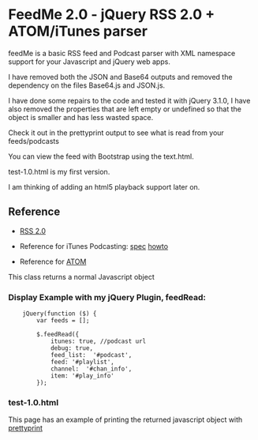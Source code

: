 
# FeedMe 2.0 - jQuery RSS 2.0 + ATOM/iTunes parser

feedMe is a basic RSS feed and Podcast parser with XML namespace support for your Javascript and jQuery web apps.

I have removed both the JSON and Base64 outputs and removed the dependency on the files Base64.js and JSON.js.

I have done some repairs to the code and tested it with jQuery 3.1.0, I have also removed the properties that are left empty or undefined so that the object is smaller and has less wasted space.

Check it out in the prettyprint output to see what is read from your feeds/podcasts

You can view the feed with Bootstrap using the text.html.

test-1.0.html is my first version.

I am thinking of adding an html5 playback support later on.

## Reference

* [RSS 2.0](http://www.rssboard.org/rss-2-0)

* Reference for iTunes Podcasting: [spec](http://www.apple.com/itunes/podcasts/specs.html) [howto](http://www.podcast411.com/howto_1.html)
 
* Reference for [ATOM](http://tools.ietf.org/html/rfc4287)


This class returns a normal Javascript object

### Display Example with my jQuery Plugin, feedRead:

        jQuery(function ($) {
            var feeds = [];

            $.feedRead({
                itunes: true, //podcast url
                debug: true,
                feed_list:  '#podcast',
                feed: '#playlist',
                channel:  '#chan_info',
                item: '#play_info'
            });


### test-1.0.html

This page has an example of printing the returned javascript object with [prettyprint](http://james.padolsey.com/javascript/prettyprint-for-javascript/)
